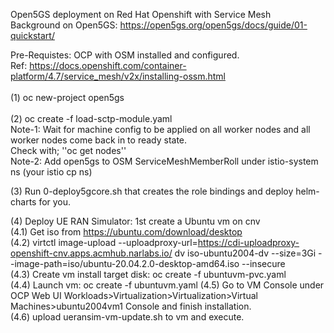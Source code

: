 Open5GS deployment on Red Hat Openshift with Service Mesh<br>
Background on Open5GS: https://open5gs.org/open5gs/docs/guide/01-quickstart/ <br>

Pre-Requistes: OCP with OSM installed and configured.<br>
Ref: https://docs.openshift.com/container-platform/4.7/service_mesh/v2x/installing-ossm.html <br>
<br>
(1) oc new-project open5gs<br>
<BR>
(2) oc create -f load-sctp-module.yaml<br>
Note-1: Wait for machine config to be applied on all worker nodes and all worker nodes come back in to ready state.<br>
Check with; ''oc get nodes'' <br>
Note-2: Add open5gs to OSM ServiceMeshMemberRoll under istio-system ns (your istio cp ns)<br>

(3) Run 0-deploy5gcore.sh that creates the role bindings and deploy helm-charts for you. <br>

(4) Deploy UE RAN Simulator: 1st create a Ubuntu vm on cnv <br>
(4.1) Get iso from https://ubuntu.com/download/desktop <br>
(4.2) virtctl image-upload --uploadproxy-url=https://cdi-uploadproxy-openshift-cnv.apps.acmhub.narlabs.io/ dv iso-ubuntu2004-dv --size=3Gi --image-path=iso/ubuntu-20.04.2.0-desktop-amd64.iso --insecure <br>
(4.3) Create vm install target disk:  oc create -f ubuntuvm-pvc.yaml <br>
(4.4) Launch vm: oc create -f ubuntuvm.yaml 
(4.5) Go to VM Console under OCP Web UI Workloads>Virtualization>Virtualization>Virtual Machines>ubuntu2004vm1 Console and finish installation.<br>
(4.6) upload ueransim-vm-update.sh to vm and execute. <br>
